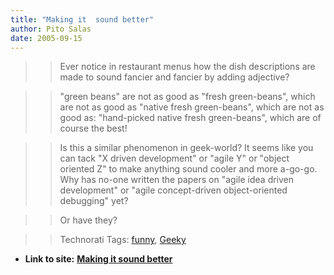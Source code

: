 ```yaml
---
title: "Making it  sound better"
author: Pito Salas
date: 2005-09-15
---
```



>>

>> Ever notice in restaurant menus how the dish descriptions are made to sound
fancier and fancier by adding adjective?

>>

>> "green beans" are not as good as "fresh green-beans", which are not as good
as "native fresh green-beans", which are not as good as: "hand-picked native
fresh green-beans", which are of course the best!

>>

>> Is this a similar phenomenon in geek-world? It seems like you can tack "X
driven development" or "agile Y" or "object oriented Z" to make anything sound
cooler and more a-go-go. Why has no-one written the papers on "agile idea
driven development" or "agile concept-driven object-oriented debugging" yet?

>>

>> Or have they?

>>

>> Technorati Tags: [funny](<http://www.technorati.com/tag/funny>),
[Geeky](<http://www.technorati.com/tag/Geeky>)


* **Link to site:** **[Making it  sound better](None)**

